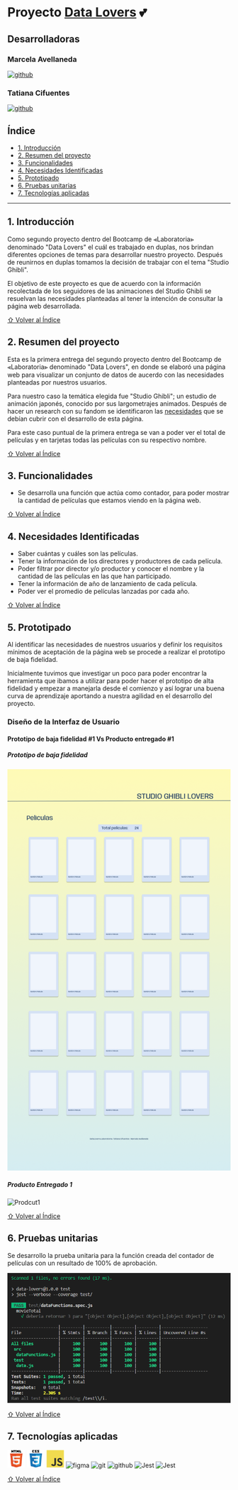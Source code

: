 # Proyecto [Data Lovers](https://taciga30.github.io/DEV011-data-lovers/src) :two_hearts:
## Desarrolladoras 

### Marcela Avellaneda 
<a href="https://github.com/marcescala" target="_blank" rel="noreferrer"> <img src="https://upload.wikimedia.org/wikipedia/commons/a/ae/Github-desktop-logo-symbol.svg" alt="github" width="40" height="40"/> </a> 

### Tatiana Cifuentes 
<a href="https://github.com/taciga30" target="_blank" rel="noreferrer"> <img src="https://upload.wikimedia.org/wikipedia/commons/a/ae/Github-desktop-logo-symbol.svg" alt="github" width="40" height="40"/> </a>


## Índice

* [1. Introducción](#1-Introducción)
* [2. Resumen del proyecto](#2-resumen-del-proyecto)
* [3. Funcionalidades](#3-funcionalidades)
* [4. Necesidades Identificadas](#4-Necesidades-Identificadas)
* [5. Prototipado](#5-Prototipado)
* [6. Pruebas unitarias](#6-Pruebas-unitarias)
* [7. Tecnologías aplicadas](#7-Tecnologías-aplicadas)


***

## 1. Introducción

Como segundo proyecto dentro del Bootcamp de ⪡Laboratoria⪢ denominado "Data Lovers" el cuál es trabajado en duplas, nos brindan diferentes opciones de temas para desarrollar nuestro proyecto. Después de reunirnos en duplas tomamos la decisión de trabajar con el tema "Studio Ghibli".

El objetivo de este proyecto es que de acuerdo con la información recolectada de los seguidores de las animaciones del Studio Ghibli se resuelvan las necesidades planteadas al tener la intención de consultar la página web desarrollada.

[⇧ Volver al Índice](#-Índice)

## 2. Resumen del proyecto

Esta es la primera entrega del segundo proyecto dentro del Bootcamp de ⪡Laboratoria⪢ denominado "Data Lovers", en donde se elaboró una página web para visualizar un conjunto de datos de aucerdo con las necesidades planteadas por nuestros usuarios. 

Para nuestro caso la temática elegida fue "Studio Ghibli"; un estudio de animación japonés, conocido por sus largometrajes
animados. Después de hacer un research con su fandom se identificaron las [necesidades](#4-Necesidades-Identificadas) que se debían cubrir con el desarrollo de esta página.

Para este caso puntual de la primera entrega se van a poder ver el total de películas y en tarjetas todas las películas con su respectivo nombre. 

[⇧ Volver al Índice](#-Índice)

## 3. Funcionalidades

* Se desarrolla una función que actúa como contador, para poder mostrar la cantidad de películas que estamos viendo en la página web.

[⇧ Volver al Índice](#-Índice)

## 4. Necesidades Identificadas

* Saber cuántas y cuáles son las películas.
* Tener la información de los directores y productores de cada película.
* Poder filtrar por director y/o productor y conocer el nombre y la cantidad de las películas en las que han participado.
* Tener la información de año de lanzamiento de cada película.
* Poder ver el promedio de películas lanzadas por cada año.

[⇧ Volver al Índice](#-Índice)

## 5. Prototipado

Al identificar las necesidades de nuestros usuarios y definir los requisitos mínimos de aceptación de la página web se procede a realizar el prototipo de baja fidelidad.

Inicialmente tuvimos que investigar un poco para poder encontrar la herramienta que ibamos a utilizar para poder hacer el prototipo de alta fidelidad y empezar a manejarla desde el comienzo y así lograr una buena curva de aprendizaje aportando a nuestra agilidad en el desarrollo del proyecto.

### Diseño de la Interfaz de Usuario

#### Prototipo de baja fidelidad #1 Vs Producto entregado #1

##### Prototipo de baja fidelidad 
![Prototipo1](/images/Pb1.png)
##### Producto Entregado 1 
![Prodcut1](/images/Product1.png)

[⇧ Volver al Índice](#-Índice)

<!-- ##### Prototipo de alta fidelidad -->

<!-- ### Feddback -->

<!-- #### Testeos de usabilidad

Durante el reto deberás hacer _tests_ de usabilidad con distintos usuarios,
y con base en los resultados, deberás iterar tus diseños. Cuéntanos
qué problemas de usabilidad detectaste a través de los _tests_ y cómo los
mejoraste en tu propuesta final. -->

## 6. Pruebas unitarias

Se desarrollo la prueba unitaria para la función creada del contador de películas con un resultado de 100% de aprobación.

![Test1](/images/Test1.png)

[⇧ Volver al Índice](#-Índice)

## 7. Tecnologías aplicadas

<img src="https://raw.githubusercontent.com/devicons/devicon/master/icons/html5/html5-original-wordmark.svg" alt="html5" width="40" height="40"/> <img src="https://raw.githubusercontent.com/devicons/devicon/master/icons/css3/css3-original-wordmark.svg" alt="css3" width="40" height="40"/> <img src="https://raw.githubusercontent.com/devicons/devicon/master/icons/javascript/javascript-original.svg" alt="javascript" width="40" height="40"/> <img src="https://www.vectorlogo.zone/logos/figma/figma-icon.svg" alt="figma" width="40" height="40"/> <img src="https://www.vectorlogo.zone/logos/git-scm/git-scm-icon.svg" alt="git" width="40" height="40"/> <img src="https://upload.wikimedia.org/wikipedia/commons/a/ae/Github-desktop-logo-symbol.svg" alt="github" width="40" height="40"/> <img src="https://cdn.freebiesupply.com/logos/large/2x/jest-logo-png-transparent.png" alt="Jest" width="40" height="40"/>
<img src="https://cdn.freebiesupply.com/logos/large/2x/nodejs-icon-logo-png-transparent.png" alt="Jest" width="40" height="40"/>

[⇧ Volver al Índice](#-Índice)
